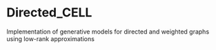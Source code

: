 # Directed_CELL
Implementation of generative models for directed and weighted graphs using low-rank approximations
